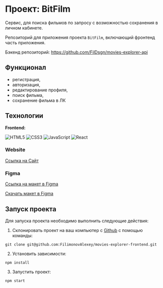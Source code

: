 # Проект: BitFilm

Cервис, для поиска фильмов по запросу с возможностью сохранения в личном кабинете.

Репозиторий для приложения проекта `BitFilm`, включающий фронтенд часть приложения. 

Бэкенд репозиторий: https://github.com/FilDsgn/movies-explorer-api

## Функционал

- регистрация,
- авторизация,
- редактирование профиля,
- поиск фильма,
- сохранение фильма в ЛК


## Технологии

**Frontend:**

![HTML5](https://img.shields.io/badge/html5-%23E34F26.svg?style=for-the-badge&logo=html5&logoColor=white)
![CSS3](https://img.shields.io/badge/css3-%231572B6.svg?style=for-the-badge&logo=css3&logoColor=white)
![JavaScript](https://img.shields.io/badge/javascript-%23323330.svg?style=for-the-badge&logo=javascript&logoColor=%23F7DF1E)
![React](https://img.shields.io/badge/react-%2320232a.svg?style=for-the-badge&logo=react&logoColor=%2361DAFB)



### Website

[Ссылка на Сайт](https://bitfilm.nomoredomains.sbs/)

### Figma

[Ссылка на макет в Figma](<https://www.figma.com/file/jYJ9618VyXJRX9lafAvr59/Diploma-(Copy)?type=design&node-id=37257%3A62143&mode=design&t=SyGejM81qaWZOeKj-1>)

[Скачать макет в Figma](https://disk.yandex.ru/d/rzjJMfRU99J4_g)

## Запуск проекта

Для запуска проекта необходимо выполнить следующие действия:

1. Склонировать проект на ваш компьютер с [Github](https://github.com/FilimonovAlexey/movies-explorer-frontend/tree/level-3) с помощью команды:
```
git clone git@github.com:FilimonovAlexey/movies-explorer-frontend.git
```
2. Установить зависимости:
```
npm install
```
3. Запустить проект:
```
npm start
```